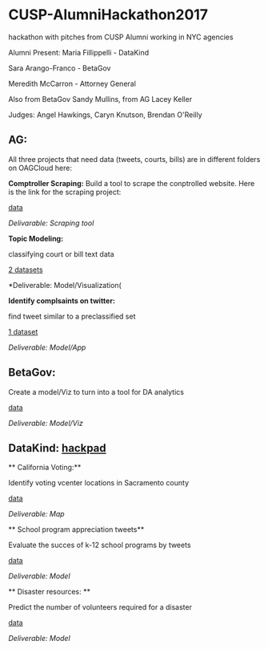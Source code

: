 # CUSP-AlumniHackathon2017
hackathon with pitches from CUSP Alumni working in NYC agencies

Alumni Present: 
Maria Fillippelli - DataKind

Sara Arango-Franco - BetaGov 

Meredith McCarron - Attorney General

Also from BetaGov Sandy Mullins, from AG Lacey Keller

Judges: Angel Hawkings, Caryn Knutson, Brendan O'Reilly


## AG:

All three projects that need data (tweets, courts, bills) are in different folders on OAGCloud here:
 
**Comptroller Scraping:**
Build a tool to scrape the conptrolled website.
Here is the link for the scraping project:

[data](wwe2.osc.state.ny.us/transparency/contracts/contractsearch.cfm)

*Delivarable: Scraping tool*


**Topic Modeling:**

classifying court or bill text data

[2 datasets](https://is.gd/cuspoagApr2017)

*Deliverable: Model/Visualization(

**Identify complsaints on twitter:**

find tweet similar to a preclassified set

[1 dataset](https://is.gd/cuspoagApr2017)

*Deliverable: Model/App*


## BetaGov:

Create a model/Viz to turn into a tool for DA analytics

[data](https://drive.google.com/a/nyu.edu/file/d/0B8N4X7B8IiCPWXFvLVJVMEQ0RVk/view?usp=drivesdk)

*Deliverable: Model/Viz*


## DataKind: [hackpad](https://hackpad.com/CUSP-Hackathon-9-April-2017-FyPMWFANx2J)

** California Voting:**

Identify voting vcenter locations in Sacramento county 

[data](https://docs.google.com/spreadsheets/d/1LvavASwTbUkqnA0onBQ_iPsB5xXBS230-07NDfgogUg/edit)

*Deliverable: Map*

** School program appreciation tweets**

Evaluate the succes of k-12 school programs by tweets

[data](https://docs.google.com/document/d/1JOybncIv3uF3jjf9qMV16RR3GWTZYykxXIerDpTyU50/edit)

*Deliverable: Model*


** Disaster resources: **

Predict the number of volunteers required for a disaster

[data](https://www.dropbox.com/s/c1j8xydy6u98k9q/Red%20Cross%20Data.zip?dl=0)

*Deliverable: Model*
